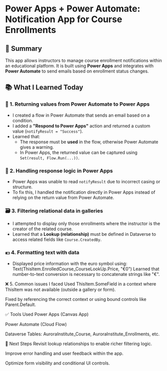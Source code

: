 # Power Apps + Power Automate: Notification App for Course Enrollments

## 📌 Summary

This app allows instructors to manage course enrollment notifications within an educational platform. It is built using **Power Apps** and integrates with **Power Automate** to send emails based on enrollment status changes.

## 📚 What I Learned Today

### 🔄 1. Returning values from Power Automate to Power Apps
- I created a flow in Power Automate that sends an email based on a condition.
- I added a **"Respond to Power Apps"** action and returned a custom value (`notifyResult = "Success"`).
- Learned that:
  - The response must be **used** in the flow, otherwise Power Automate gives a warning.
  - In Power Apps, the returned value can be captured using `Set(result, Flow.Run(...))`.

### 💬 2. Handling response logic in Power Apps
- Power Apps was unable to read `notifyResult` due to incorrect casing or structure.
- To fix this, I handled the notification directly in Power Apps instead of relying on the return value from Power Automate.

### 🗃 3. Filtering relational data in galleries
- I attempted to display only those enrollments where the instructor is the creator of the related course.
- Learned that a **Lookup (relationship)** must be defined in Dataverse to access related fields like `Course.CreatedBy`.

### 💶 4. Formatting text with data
- Displayed price information with the euro symbol using:
  Text(ThisItem.EnrolledCourse_CourseLookUp.Price, "€0")
Learned that number-to-text conversion is necessary to concatenate strings like "€".

❌ 5. Common issues I faced
Used ThisItem.SomeField in a context where ThisItem was not available (outside a gallery or form).

Fixed by referencing the correct context or using bound controls like Parent.Default.

✅ Tools Used
Power Apps (Canvas App)

Power Automate (Cloud Flow)

Dataverse Tables: AuroraInstitute_Course, AuroraInstitute_Enrollments, etc.

🧠 Next Steps
Revisit lookup relationships to enable richer filtering logic.

Improve error handling and user feedback within the app.

Optimize form visibility and conditional UI controls.

